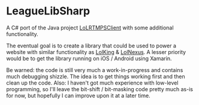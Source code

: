 LeagueLibSharp
==============

A C# port of the Java project [LoLRTMPSClient][0] with some additional functionality. 

The eventual goal is to create a library that could be used to power a website with similar functionality as [LolKing][1] & [LolNexus][2]. A lesser priority would be to get the library running on iOS / Android using Xamarin.

Be warned: the code is still very much a work-in-progress and contains much debugging shizzle. The idea is to get things working first and then clean up the code. Also: I haven't got much experience with low-level programming, so I'll leave the bit-shift / bit-masking code pretty much as-is for now, but hopefully I can improve upon it at a later time.

[0]: http://code.google.com/p/lolrtmpsclient/
[1]: http://www.lolking.net
[2]: http://www.lolnexus.com
